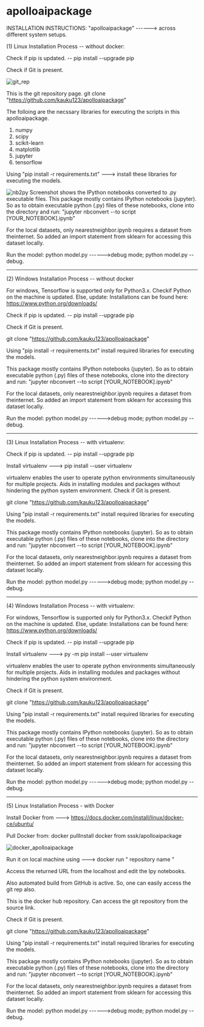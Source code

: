 # apolloaipackage

INSTALLATION INSTRUCTIONS: "apolloaipackage" ------> across different system setups.

(1) Linux Installation Process -- without docker:

Check if pip is updated. -- pip install --upgrade pip

Check if Git is present.

![git_rep](https://user-images.githubusercontent.com/23459946/45771011-f96df900-bc11-11e8-8d52-e09575b89777.png)

This is the git repository page.
git clone "https://github.com/kauku123/apolloaipackage"

The folloing are the necssary libraries for executing the scripts in this apolloaipackage.
1. numpy
2. scipy
3. scikit-learn
4. matplotlib
5. jupyter
6. tensorflow

Using "pip install -r requirements.txt" ---> install these libraries for executing the models.

![nb2py](https://user-images.githubusercontent.com/23459946/45773945-b2840180-bc19-11e8-8e2b-6c714e1b33ab.png)
Screenshot shows the IPython notebooks converted to .py executable files.
This package mostly contains IPython notebooks (jupyter). So as to obtain executable python (.py) files of these notebooks, clone into the directory and run:
"jupyter nbconvert --to script [YOUR_NOTEBOOK].ipynb"

For the local datasets, only nearestneighbor.ipynb requires a dataset from theinternet. 
So added an import statement from sklearn for accessing this dataset locally.

Run the model: python model.py ------>debug mode; python model.py --debug.

_________________________________________________________________________________

(2) Windows Installation Process -- without docker


For windows, Tensorflow is supported only for Python3.x. Checkif Python on the machine is updated. Else, update:
Installations can be found here: https://www.python.org/downloads/

Check if pip is updated. -- pip install --upgrade pip

Check if Git is present.

git clone "https://github.com/kauku123/apolloaipackage"

Using "pip install -r requirements.txt" install required libraries for executing the models.

This package mostly contains IPython notebooks (jupyter). So as to obtain executable python (.py) files of these notebooks, clone into the directory and run:
"jupyter nbconvert --to script [YOUR_NOTEBOOK].ipynb"

For the local datasets, only nearestneighbor.ipynb requires a dataset from theinternet. 
So added an import statement from sklearn for accessing this dataset locally.

Run the model: python model.py ------>debug mode; python model.py --debug.

_________________________________________________________________________________

(3) Linux Installation Process -- with virtualenv:

Check if pip is updated. -- pip install --upgrade pip

Install virtualenv ---> pip install --user virtualenv

virtualenv enables the user to operate python environments simultaneously for multiple projects. Aids in installing modules and packages without hindering the python system environment.
Check if Git is present.

git clone "https://github.com/kauku123/apolloaipackage"

Using "pip install -r requirements.txt" install required libraries for executing the models.

This package mostly contains IPython notebooks (jupyter). So as to obtain executable python (.py) files of these notebooks, clone into the directory and run:
"jupyter nbconvert --to script [YOUR_NOTEBOOK].ipynb"

For the local datasets, only nearestneighbor.ipynb requires a dataset from theinternet. 
So added an import statement from sklearn for accessing this dataset locally.

Run the model: python model.py ------>debug mode; python model.py --debug.

_________________________________________________________________________________

(4) Windows Installation Process -- with virtualenv:

For windows, Tensorflow is supported only for Python3.x. Checkif Python on the machine is updated. Else, update:
Installations can be found here: https://www.python.org/downloads/

Check if pip is updated. -- pip install --upgrade pip

Install virtualenv --->  py -m pip install --user virtualenv

virtualenv enables the user to operate python environments simultaneously for multiple projects. Aids in installing modules and packages without hindering the python system environment.

Check if Git is present.

git clone "https://github.com/kauku123/apolloaipackage"

Using "pip install -r requirements.txt" install required libraries for executing the models.

This package mostly contains IPython notebooks (jupyter). So as to obtain executable python (.py) files of these notebooks, clone into the directory and run:
"jupyter nbconvert --to script [YOUR_NOTEBOOK].ipynb"

For the local datasets, only nearestneighbor.ipynb requires a dataset from theinternet. 
So added an import statement from sklearn for accessing this dataset locally.

Run the model: python model.py ------>debug mode; python model.py --debug.

_________________________________________________________________________________

(5) Linux Installation Process - with Docker


Install Docker from ---> https://docs.docker.com/install/linux/docker-ce/ubuntu/

Pull Docker from: docker pullInstall docker from sssk/apolloaipackage

![docker_apolloaipackage](https://user-images.githubusercontent.com/23459946/45770002-3c7a9d00-bc0f-11e8-8a44-d6767822fb2e.png)


Run it on local machine using ---> docker run " repository name  "

Access the returned URL from the localhost and edit the Ipy notebooks.

Also automated build from GitHub is active. So, one can easily access the git rep also.

This is the docker hub repository. Can access the git repository from the source link.

Check if Git is present.

git clone "https://github.com/kauku123/apolloaipackage"

Using "pip install -r requirements.txt" install required libraries for executing the models.

This package mostly contains IPython notebooks (jupyter). So as to obtain executable python (.py) files of these notebooks, clone into the directory and run:
"jupyter nbconvert --to script [YOUR_NOTEBOOK].ipynb"

For the local datasets, only nearestneighbor.ipynb requires a dataset from theinternet. 
So added an import statement from sklearn for accessing this dataset locally.

Run the model: python model.py ------>debug mode; python model.py --debug.


